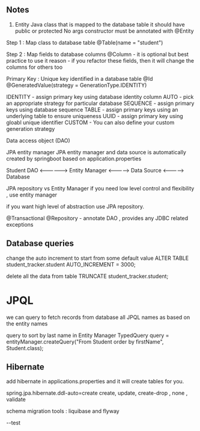 ## Notes 

1. Entity
Java class that is mapped to the database table
it should have public or protected No args constructor 
must be annotated with @Entity


Step 1 : 
Map class to database table 
@Table(name = "student")

Step 2 :
Map fields to database columns 
@Column - it is optional but best practice to use it 
reason - if you refactor these fields, then it will change the columns for others too

Primary Key : 
Unique key identified in a database table 
@Id
@GeneratedValue(strategy = GenerationType.IDENTITY)

IDENTITY - assign primary key using database identity column
AUTO - pick an appropriate strategy for particular database
SEQUENCE - assign primary keys using database sequence
TABLE - assign primary keys using an underlying table to ensure uniqueness 
UUID - assign primary key using gloabl unique identifier
CUSTOM - You can also define your custom generation strategy 


Data access object (DAO)

JPA entity manager
JPA entity manager  and data source is automatically created by springboot 
based on application.properties 

Student DAO <------> Entity Manager <-----> Data Source <-----> Database 

JPA repository vs Entity Manager 
if you need low level control and flexibility , use entity manager 

if you want high level of abstraction use JPA repository.

@Transactional 
@Repository - annotate DAO , provides any JDBC related exceptions



## Database queries 

change the auto increment to start from some default value
ALTER TABLE student_tracker.student AUTO_INCREMENT = 3000;

delete all the data from table 
TRUNCATE student_tracker.student;


# JPQL 
we can query to fetch records from database 
all JPQL names as based on the entity names 

query to sort by last name in Entity Manager 
TypedQuery<Student> query = entityManager.createQuery("From Student order by firstName", Student.class);


## Hibernate 
add hibernate in applications.properties and it will create tables for you. 

spring.jpa.hibernate.ddl-auto=create
create, update, create-drop , none , validate 

schema migration tools : liquibase and flyway 

--test